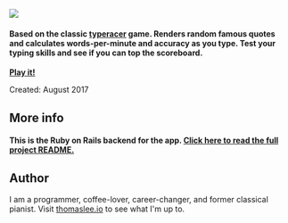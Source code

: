 ![](http://s3.amazonaws.com/thomasleeio/projects/screenshots/000/000/004/medium/typeracerx-logo-posterized.png?1514498205)

#### Based on the classic [typeracer](http://play.typeracer.com/) game. Renders random famous quotes and calculates words-per-minute and accuracy as you type. Test your typing skills and see if you can top the scoreboard.

**[Play it!](http://typeracerx.surge.sh/)**

Created: August 2017

## More info
#### This is the Ruby on Rails backend for the app. [Click here to read the full project README.](https://github.com/thomasjlee/typeracerx)

## Author
I am a programmer, coffee-lover, career-changer, and former classical pianist. Visit [thomaslee.io](http://www.thomaslee.io) to see what I'm up to.
